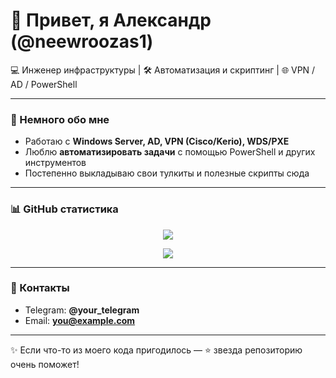 # 👋 Привет, я Александр (@neewroozas1)

💻 Инженер инфраструктуры | 🛠️ Автоматизация и скриптинг | 🌐 VPN / AD / PowerShell  

---

### 🚀 Немного обо мне
- Работаю с **Windows Server, AD, VPN (Cisco/Kerio), WDS/PXE**  
- Люблю **автоматизировать задачи** с помощью PowerShell и других инструментов  
- Постепенно выкладываю свои тулкиты и полезные скрипты сюда  

---

### 📊 GitHub статистика
<p align="center">
  <img src="https://github-readme-stats.vercel.app/api?username=neewroozas1&show_icons=true&hide_title=true&hide=prs&count_private=true" />
</p>
<p align="center">
  <img src="https://github-readme-stats.vercel.app/api/top-langs/?username=neewroozas1&layout=compact" />
</p>

---

### 📎 Контакты
- Telegram: **@your_telegram**  
- Email: **you@example.com**  

---
✨ Если что-то из моего кода пригодилось — ⭐ звезда репозиторию очень поможет!
